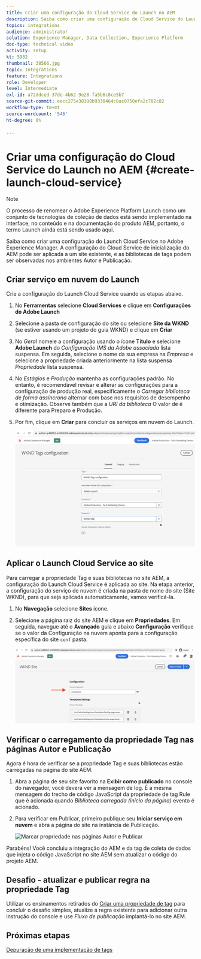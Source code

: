 ```yaml
---
title: Criar uma configuração do Cloud Service do Launch no AEM
description: Saiba como criar uma configuração de Cloud Service do Launch no AEM. A configuração do Cloud Service do Launch pode ser aplicada a um site existente, e as bibliotecas de tags podem ser observadas nos ambientes do Author e Publish.
topics: integrations
audience: administrator
solution: Experience Manager, Data Collection, Experience Platform
doc-type: technical video
activity: setup
kt: 5982
thumbnail: 38566.jpg
topic: Integrations
feature: Integrations
role: Developer
level: Intermediate
exl-id: a72ddced-37de-4b62-9e28-fa5b6c8ce5b7
source-git-commit: eecc275e38390b9330464c8ac0750efa2c702c82
workflow-type: tm+mt
source-wordcount: '546'
ht-degree: 0%

---
```


# Criar uma configuração do Cloud Service do Launch no AEM {#create-launch-cloud-service}

>[!NOTE]
>
>O processo de renomear o Adobe Experience Platform Launch como um conjunto de tecnologias de coleção de dados está sendo implementado na interface, no conteúdo e na documentação do produto AEM, portanto, o termo Launch ainda está sendo usado aqui.

Saiba como criar uma configuração do Launch Cloud Service no Adobe Experience Manager. A configuração do Cloud Service de inicialização do AEM pode ser aplicada a um site existente, e as bibliotecas de tags podem ser observadas nos ambientes Autor e Publicação.

## Criar serviço em nuvem do Launch

Crie a configuração do Launch Cloud Service usando as etapas abaixo.

1. No **Ferramentas** selecione **Cloud Services** e clique em **Configurações do Adobe Launch**

1. Selecione a pasta de configuração do site ou selecione **Site da WKND** (se estiver usando um projeto do guia WKND) e clique em **Criar**

1. No _Geral_ nomeie a configuração usando o ícone **Título** e selecione **Adobe Launch** do _Configuração IMS da Adobe associada_ lista suspensa. Em seguida, selecione o nome da sua empresa na _Empresa_ e selecione a propriedade criada anteriormente na lista suspensa _Propriedade_ lista suspensa.

1. No _Estágios_ e _Produção_ mantenha as configurações padrão. No entanto, é recomendável revisar e alterar as configurações para a configuração de produção real, especificamente o _Carregar biblioteca de forma assíncrona_ alternar com base nos requisitos de desempenho e otimização. Observe também que a _URI da biblioteca_ O valor de é diferente para Preparo e Produção.

1. Por fim, clique em **Criar** para concluir os serviços em nuvem do Launch.

   ![Iniciar configuração do Cloud Services](assets/launch-cloud-services-config.png)

## Aplicar o Launch Cloud Service ao site

Para carregar a propriedade Tag e suas bibliotecas no site AEM, a configuração do Launch Cloud Service é aplicada ao site. Na etapa anterior, a configuração do serviço de nuvem é criada na pasta de nome do site (Site WKND), para que seja aplicada automaticamente, vamos verificá-la.

1. No **Navegação** selecione **Sites** ícone.

1. Selecione a página raiz do site AEM e clique em **Propriedades**. Em seguida, navegue até o **Avançado** guia e abaixo **Configuração** verifique se o valor da Configuração na nuvem aponta para a configuração específica do site `conf` pasta.

   ![Aplicar configuração do Cloud Services ao site](assets/apply-cloud-services-config-to-site.png)

## Verificar o carregamento da propriedade Tag nas páginas Autor e Publicação

Agora é hora de verificar se a propriedade Tag e suas bibliotecas estão carregadas na página do site AEM.

1. Abra a página de seu site favorito na **Exibir como publicado** no console do navegador, você deverá ver a mensagem de log. É a mesma mensagem do trecho de código JavaScript da propriedade de tag Rule que é acionada quando _Biblioteca carregada (início da página)_ evento é acionado.

1. Para verificar em Publicar, primeiro publique seu **Iniciar serviço em nuvem** e abra a página do site na instância de Publicação.

   ![Marcar propriedade nas páginas Autor e Publicar](assets/tag-property-on-author-publish-pages.png)

Parabéns! Você concluiu a integração do AEM e da tag de coleta de dados que injeta o código JavaScript no site AEM sem atualizar o código do projeto AEM.

## Desafio - atualizar e publicar regra na propriedade Tag

Utilizar os ensinamentos retirados do [Criar uma propriedade de tag](./create-tag-property.md) para concluir o desafio simples, atualize a regra existente para adicionar outra instrução do console e use _Fluxo de publicação_ implantá-lo no site AEM.

## Próximas etapas

[Depuração de uma implementação de tags](debug-tags-implementation.md)
